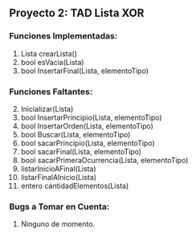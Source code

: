 ## Proyecto 2: TAD Lista XOR

### Funciones Implementadas:

1. Lista crearLista()
3. bool esVacia(Lista)
5. bool InsertarFinal(Lista, elementoTipo)

### Funciones Faltantes:

2. Inicializar(Lista)
4. bool InsertarPrincipio(Lista, elementoTipo)
6. bool InsertarOrden(Lista, elementoTipo)
7. bool Buscar(Lista, elementoTipo)
8. bool sacarPrincipio(Lista, elementoTipo)
9. bool sacarFinal(Lista, elementoTipo)
10. bool sacarPrimeraOcurrencia(Lista, elementoTipo)
11. listarInicioAFinal(Lista)
12. listarFinalAInicio(Lista)
13. entero cantidadElementos(Lista)

### Bugs a Tomar en Cuenta:

1. Ninguno de momento.